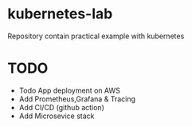 # kubernetes-lab
Repository contain practical example with kubernetes 

# TODO
- Todo App deployment on AWS 
- Add Prometheus,Grafana & Tracing
- Add CI/CD (github action)
- Add Microsevice stack 

